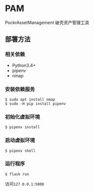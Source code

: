 # PAM
PockrAssetManagement 破壳资产管理工具

## 部署方法
### 相关依赖
- Python3.4+
- pipenv
- nmap

### 安装依赖服务
```
$ sudo apt install nmap
$ sudo -H pip install pipenv
```

### 初始化虚拟环境
```
$ pipenv install 
```

### 启动虚拟环境
```
$ pipenv shell 
```

### 运行程序
```
$ flask run 
```

访问`127.0.0.1:5000`



